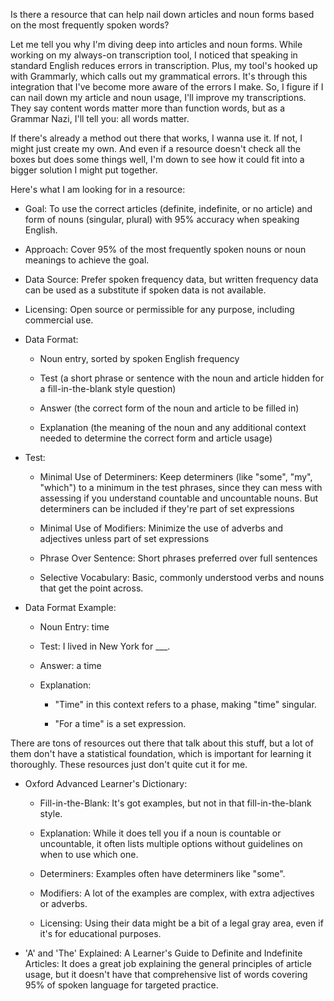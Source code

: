 Is there a resource that can help nail down articles and noun forms based on the most frequently spoken words?

Let me tell you why I'm diving deep into articles and noun forms. While working on my always-on transcription tool, I noticed that speaking in standard English reduces errors in transcription. Plus, my tool's hooked up with Grammarly, which calls out my grammatical errors. It's through this integration that I've become more aware of the errors I make. So, I figure if I can nail down my article and noun usage, I'll improve my transcriptions. They say content words matter more than function words, but as a Grammar Nazi, I'll tell you: all words matter.

If there's already a method out there that works, I wanna use it. If not, I might just create my own. And even if a resource doesn't check all the boxes but does some things well, I'm down to see how it could fit into a bigger solution I might put together.

Here's what I am looking for in a resource:

- Goal: To use the correct articles (definite, indefinite, or no article) and form of nouns (singular, plural) with 95% accuracy when speaking English.

- Approach: Cover 95% of the most frequently spoken nouns or noun meanings to achieve the goal.

- Data Source: Prefer spoken frequency data, but written frequency data can be used as a substitute if spoken data is not available.

- Licensing: Open source or permissible for any purpose, including commercial use.

- Data Format:

  - Noun entry, sorted by spoken English frequency

  - Test (a short phrase or sentence with the noun and article hidden for a fill-in-the-blank style question)

  - Answer (the correct form of the noun and article to be filled in)

  - Explanation (the meaning of the noun and any additional context needed to determine the correct form and article usage)

- Test:

  - Minimal Use of Determiners: Keep determiners (like "some", "my", "which") to a minimum in the test phrases, since they can mess with assessing if you understand countable and uncountable nouns. But determiners can be included if they're part of set expressions

  - Minimal Use of Modifiers: Minimize the use of adverbs and adjectives unless part of set expressions

  - Phrase Over Sentence: Short phrases preferred over full sentences

  - Selective Vocabulary: Basic, commonly understood verbs and nouns that get the point across.

- Data Format Example:

  - Noun Entry: time

  - Test: I lived in New York for ___.

  - Answer: a time

  - Explanation:

    - "Time" in this context refers to a phase, making "time" singular.

    - "For a time" is a set expression.

There are tons of resources out there that talk about this stuff, but a lot of them don't have a statistical foundation, which is important for learning it thoroughly. These resources just don't quite cut it for me.

- Oxford Advanced Learner's Dictionary:

  - Fill-in-the-Blank: It's got examples, but not in that fill-in-the-blank style.

  - Explanation: While it does tell you if a noun is countable or uncountable, it often lists multiple options without guidelines on when to use which one.

  - Determiners: Examples often have determiners like "some".

  - Modifiers: A lot of the examples are complex, with extra adjectives or adverbs.

  - Licensing: Using their data might be a bit of a legal gray area, even if it's for educational purposes.

- 'A' and 'The' Explained: A Learner's Guide to Definite and Indefinite Articles: It does a great job explaining the general principles of article usage, but it doesn't have that comprehensive list of words covering 95% of spoken language for targeted practice.
